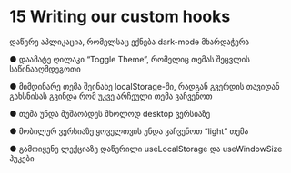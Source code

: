 # 15 Writing our custom hooks

დაწერე აპლიკაცია, რომელსაც ექნება
dark-mode მხარდაჭერა

● დაამატე ღილაკი “Toggle Theme”, რომელიც
თემას შეცვლის საწინააღმდეგოთი

● მიმდინარე თემა შეინახე localStorage-ში,
რადგან გვერდის თავიდან გახსნისას
გვინდა რომ უკვე არჩეული თემა ვაჩვენოთ

● თემა უნდა მუშაობდეს მხოლოდ desktop
ვერსიაზე

● მობილურ ვერსიაზე ყოველთვის უნდა
ვაჩვენოთ “light” თემა

● გამოიყენე ლექციაზე დაწერილი
useLocalStorage და useWindowSize ჰუკები
